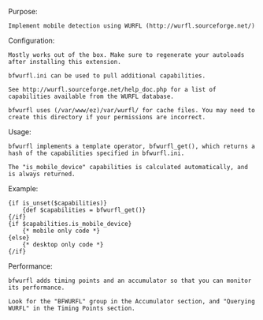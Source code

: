 Purpose:

	Implement mobile detection using WURFL (http://wurfl.sourceforge.net/)


Configuration:
	
	Mostly works out of the box. Make sure to regenerate your autoloads after installing this extension.

	bfwurfl.ini can be used to pull additional capabilities.

	See http://wurfl.sourceforge.net/help_doc.php for a list of capabilities available from the WURFL database.

	bfwurfl uses (/var/www/ez)/var/wurfl/ for cache files. You may need to create this directory if your permissions are incorrect.


Usage:

	bfwurfl implements a template operator, bfwurfl_get(), which returns a hash of the capabilities specified in bfwurfl.ini.

	The "is_mobile_device" capabilities is calculated automatically, and is always returned.


Example:

	{if is_unset($capabilities)}
		{def $capabilities = bfwurfl_get()}
	{/if}
	{if $capabilities.is_mobile_device}
		{* mobile only code *}
	{else}
		{* desktop only code *}
	{/if}


Performance:
	
	bfwurfl adds timing points and an accumulator so that you can monitor its performance.

	Look for the "BFWURFL" group in the Accumulator section, and "Querying WURFL" in the Timing Points section.